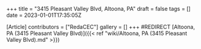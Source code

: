 +++
title = "3415 Pleasant Valley Blvd, Altoona, PA"
draft = false
tags = []
date = 2023-01-01T17:35:05Z

[Article]
contributors = ["RedaCEC"]
gallery = []
+++
#REDIRECT [Altoona, PA (3415 Pleasant Valley Blvd)]({{< ref "wiki/Altoona, PA (3415 Pleasant Valley Blvd).md" >}})